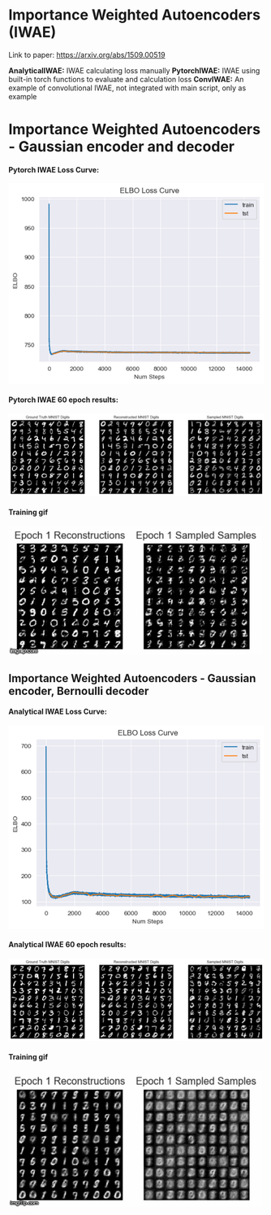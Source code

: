 # Importance Weighted Autoencoders (IWAE)
Link to paper: https://arxiv.org/abs/1509.00519

<b>AnalyticalIWAE:</b> IWAE calculating loss manually
<b>PytorchIWAE:</b> IWAE using built-in torch functions to evaluate and calculation loss
<b>ConvIWAE:</b> An example of convolutional IWAE, not integrated with main script, only as example


# Importance Weighted Autoencoders - Gaussian encoder and decoder
#### Pytorch IWAE Loss Curve:
![MNIST](Figure/Figure_3.png)

#### Pytorch IWAE 60 epoch results:
![MNIST sampled sampels](Figure/Figure_4.png)

#### Training gif
![Giffygifgif1](Figure/3risln.gif)

## Importance Weighted Autoencoders - Gaussian encoder, Bernoulli decoder 
#### Analytical IWAE Loss Curve:
![MNIST sampled sampels](Figure/Figure_1.png)

#### Analytical IWAE 60 epoch results:
![MNIST sampled sampels](Figure/Figure_2.png)

#### Training gif
![Giffygifgif2](Figure/3raxbh.gif)


